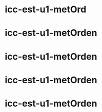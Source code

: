 # icc-est-u1-metOrd
# icc-est-u1-metOrden
# icc-est-u1-metOrden
# icc-est-u1-metOrden
# icc-est-u1-metOrden
